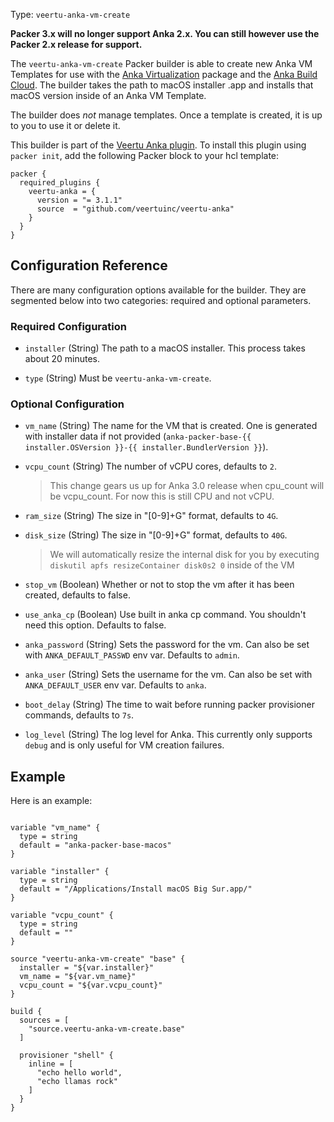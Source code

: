 Type: `veertu-anka-vm-create`

**Packer 3.x will no longer support Anka 2.x. You can still however use the Packer 2.x release for support.**

The `veertu-anka-vm-create` Packer builder is able to create new Anka VM Templates for use with the
[Anka Virtualization](https://veertu.com/technology/) package and the [Anka Build Cloud](https://veertu.com/anka-build/). The builder takes the path to macOS installer .app 
and installs that macOS version inside of an Anka VM Template.

The builder does _not_ manage templates. Once a template is created, it is up
to you to use it or delete it.

This builder is part of the [Veertu Anka plugin](https://github.com/veertuinc/packer-plugin-veertu-anka). To install this plugin using `packer init`, add the following Packer block to
your hcl template:

```hcl
packer {
  required_plugins {
    veertu-anka = {
      version = "= 3.1.1"
      source  = "github.com/veertuinc/veertu-anka"
    }
  }
}
```

## Configuration Reference

There are many configuration options available for the builder. They are
segmented below into two categories: required and optional parameters.

### Required Configuration

* `installer` (String) The path to a macOS installer. This process takes about 20 minutes.

* `type` (String) Must be `veertu-anka-vm-create`.

### Optional Configuration

* `vm_name` (String) The name for the VM that is created. One is generated with installer data if not provided (`anka-packer-base-{{ installer.OSVersion }}-{{ installer.BundlerVersion }}`).

* `vcpu_count` (String) The number of vCPU cores, defaults to `2`.

  > This change gears us up for Anka 3.0 release when cpu_count will be vcpu_count. For now this is still CPU and not vCPU.

* `ram_size` (String) The size in "[0-9]+G" format, defaults to `4G`.

* `disk_size` (String) The size in "[0-9]+G" format, defaults to `40G`.

  > We will automatically resize the internal disk for you by executing `diskutil apfs resizeContainer disk0s2 0` inside of the VM

* `stop_vm` (Boolean) Whether or not to stop the vm after it has been created, defaults to false.

* `use_anka_cp` (Boolean) Use built in anka cp command. You shouldn't need this option. Defaults to false.

* `anka_password` (String) Sets the password for the vm. Can also be set with `ANKA_DEFAULT_PASSWD` env var. Defaults to `admin`.

* `anka_user` (String) Sets the username for the vm. Can also be set with `ANKA_DEFAULT_USER` env var. Defaults to `anka`.

* `boot_delay` (String) The time to wait before running packer provisioner commands, defaults to `7s`.

* `log_level` (String) The log level for Anka. This currently only supports `debug` and is only useful for VM creation failures.

## Example

Here is an example:

```hcl

variable "vm_name" {
  type = string
  default = "anka-packer-base-macos"
}

variable "installer" {
  type = string
  default = "/Applications/Install macOS Big Sur.app/"
}

variable "vcpu_count" {
  type = string
  default = ""
}

source "veertu-anka-vm-create" "base" {
  installer = "${var.installer}"
  vm_name = "${var.vm_name}"
  vcpu_count = "${var.vcpu_count}"
}

build {
  sources = [
    "source.veertu-anka-vm-create.base"
  ]

  provisioner "shell" {
    inline = [
      "echo hello world",
      "echo llamas rock"
    ]
  }
}

```

